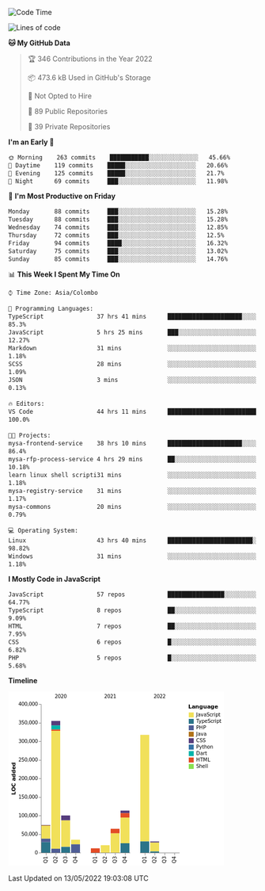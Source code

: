 
<!--START_SECTION:waka-->
![Code Time](http://img.shields.io/badge/Code%20Time-0%20secs-blue)

![Lines of code](https://img.shields.io/badge/From%20Hello%20World%20I%27ve%20Written-1%20Million%20lines%20of%20code-blue)

**🐱 My GitHub Data** 

> 🏆 346 Contributions in the Year 2022
 > 
> 📦 473.6 kB Used in GitHub's Storage 
 > 
> 🚫 Not Opted to Hire
 > 
> 📜 89 Public Repositories 
 > 
> 🔑 39 Private Repositories  
 > 
**I'm an Early 🐤** 

```text
🌞 Morning    263 commits    ███████████░░░░░░░░░░░░░░   45.66% 
🌆 Daytime    119 commits    █████░░░░░░░░░░░░░░░░░░░░   20.66% 
🌃 Evening    125 commits    █████░░░░░░░░░░░░░░░░░░░░   21.7% 
🌙 Night      69 commits     ███░░░░░░░░░░░░░░░░░░░░░░   11.98%

```
📅 **I'm Most Productive on Friday** 

```text
Monday       88 commits     ███░░░░░░░░░░░░░░░░░░░░░░   15.28% 
Tuesday      88 commits     ███░░░░░░░░░░░░░░░░░░░░░░   15.28% 
Wednesday    74 commits     ███░░░░░░░░░░░░░░░░░░░░░░   12.85% 
Thursday     72 commits     ███░░░░░░░░░░░░░░░░░░░░░░   12.5% 
Friday       94 commits     ████░░░░░░░░░░░░░░░░░░░░░   16.32% 
Saturday     75 commits     ███░░░░░░░░░░░░░░░░░░░░░░   13.02% 
Sunday       85 commits     ███░░░░░░░░░░░░░░░░░░░░░░   14.76%

```


📊 **This Week I Spent My Time On** 

```text
⌚︎ Time Zone: Asia/Colombo

💬 Programming Languages: 
TypeScript               37 hrs 41 mins      █████████████████████░░░░   85.3% 
JavaScript               5 hrs 25 mins       ███░░░░░░░░░░░░░░░░░░░░░░   12.27% 
Markdown                 31 mins             ░░░░░░░░░░░░░░░░░░░░░░░░░   1.18% 
SCSS                     28 mins             ░░░░░░░░░░░░░░░░░░░░░░░░░   1.09% 
JSON                     3 mins              ░░░░░░░░░░░░░░░░░░░░░░░░░   0.13%

🔥 Editors: 
VS Code                  44 hrs 11 mins      █████████████████████████   100.0%

🐱‍💻 Projects: 
mysa-frontend-service    38 hrs 10 mins      █████████████████████░░░░   86.4% 
mysa-rfp-process-service 4 hrs 29 mins       ██░░░░░░░░░░░░░░░░░░░░░░░   10.18% 
learn linux shell scripti31 mins             ░░░░░░░░░░░░░░░░░░░░░░░░░   1.18% 
mysa-registry-service    31 mins             ░░░░░░░░░░░░░░░░░░░░░░░░░   1.17% 
mysa-commons             20 mins             ░░░░░░░░░░░░░░░░░░░░░░░░░   0.79%

💻 Operating System: 
Linux                    43 hrs 40 mins      ████████████████████████░   98.82% 
Windows                  31 mins             ░░░░░░░░░░░░░░░░░░░░░░░░░   1.18%

```

**I Mostly Code in JavaScript** 

```text
JavaScript               57 repos            ████████████████░░░░░░░░░   64.77% 
TypeScript               8 repos             ██░░░░░░░░░░░░░░░░░░░░░░░   9.09% 
HTML                     7 repos             ██░░░░░░░░░░░░░░░░░░░░░░░   7.95% 
CSS                      6 repos             █░░░░░░░░░░░░░░░░░░░░░░░░   6.82% 
PHP                      5 repos             █░░░░░░░░░░░░░░░░░░░░░░░░   5.68%

```


**Timeline**

![Chart not found](https://raw.githubusercontent.com/ccweerasinghe1994/ccweerasinghe1994/master/charts/bar_graph.png) 


 Last Updated on 13/05/2022 19:03:08 UTC
<!--END_SECTION:waka-->
